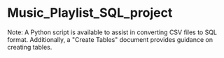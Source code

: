 # Music_Playlist_SQL_project
Note: A Python script is available to assist in converting CSV files to SQL format. Additionally, a "Create Tables" document provides guidance on creating tables.
